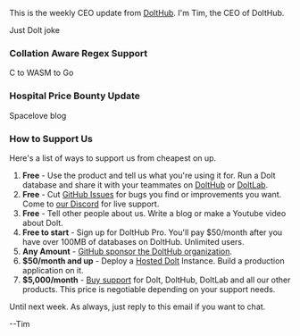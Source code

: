 This is the weekly CEO update from [DoltHub](https://www.dolthub.com/). I'm Tim, the CEO of DoltHub. 

Just Dolt joke

### Collation Aware Regex Support

C to WASM to Go

### Hospital Price Bounty Update

Spacelove blog

### How to Support Us

Here's a list of ways to support us from cheapest on up.

1. **Free** - Use the product and tell us what you're using it for. Run a Dolt database and share it with your teammates on [DoltHub](https://www.dolthub.com) or [DoltLab](https://www.doltlab.com).
2. **Free** - Cut [GitHub Issues](https://github.com/dolthub/dolt/issues) for bugs you find or improvements you want. Come to [our Discord](https://discord.com/invite/RFwfYpu) for live support.
3. **Free** - Tell other people about us. Write a blog or make a Youtube video about Dolt.
3. **Free to start** - Sign up for DoltHub Pro. You'll pay $50/month after you have over 100MB of databases on DoltHub. Unlimited users.
4. **Any Amount** - [GitHub sponsor the DoltHub organization](https://github.com/sponsors/dolthub).
5. **$50/month and up** - Deploy a [Hosted Dolt](https://hosted.doltdb.com) Instance. Build a production application on it.
6. **$5,000/month** - [Buy support](https://www.dolthub.com/pricing) for Dolt, DoltHub, DoltLab and all our other products. This price is negotiable depending on your support needs.

Until next week. As always, just reply to this email if you want to chat.

--Tim
